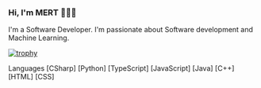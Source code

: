 ### Hi, I'm MERT 👨🏻‍💻

I'm a Software Developer. I'm passionate about Software development and Machine Learning.

[![trophy](https://github-profile-trophy.vercel.app/?username=mertdurukan)](https://github.com/ryo-ma/github-profile-trophy)

Languages
[CSharp] [Python] [TypeScript] [JavaScript] [Java] [C++] [HTML] [CSS]

<!--
**mertdurukan/mertdurukan** is a ✨ _special_ ✨ repository because its `README.md` (this file) appears on your GitHub profile.

Here are some ideas to get you started:

- 🔭 I’m currently working on ...
- 🌱 I’m currently learning ...
- 👯 I’m looking to collaborate on ...
- 🤔 I’m looking for help with ...
- 💬 Ask me about ...
- 📫 How to reach me: ...
- 😄 Pronouns: ...
- ⚡ Fun fact: ...
-->

